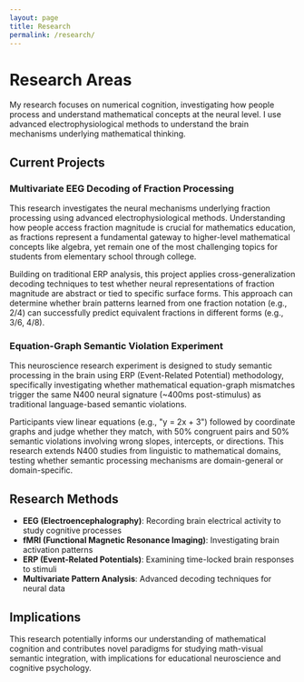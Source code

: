 ```yaml
---
layout: page
title: Research
permalink: /research/
---
```


# Research Areas

My research focuses on numerical cognition, investigating how people process and understand mathematical concepts at the neural level. I use advanced electrophysiological methods to understand the brain mechanisms underlying mathematical thinking.

## Current Projects

### Multivariate EEG Decoding of Fraction Processing

This research investigates the neural mechanisms underlying fraction processing using advanced electrophysiological methods. Understanding how people access fraction magnitude is crucial for mathematics education, as fractions represent a fundamental gateway to higher-level mathematical concepts like algebra, yet remain one of the most challenging topics for students from elementary school through college.

Building on traditional ERP analysis, this project applies cross-generalization decoding techniques to test whether neural representations of fraction magnitude are abstract or tied to specific surface forms. This approach can determine whether brain patterns learned from one fraction notation (e.g., 2/4) can successfully predict equivalent fractions in different forms (e.g., 3/6, 4/8).

### Equation-Graph Semantic Violation Experiment

This neuroscience research experiment is designed to study semantic processing in the brain using ERP (Event-Related Potential) methodology, specifically investigating whether mathematical equation-graph mismatches trigger the same N400 neural signature (~400ms post-stimulus) as traditional language-based semantic violations.

Participants view linear equations (e.g., "y = 2x + 3") followed by coordinate graphs and judge whether they match, with 50% congruent pairs and 50% semantic violations involving wrong slopes, intercepts, or directions. This research extends N400 studies from linguistic to mathematical domains, testing whether semantic processing mechanisms are domain-general or domain-specific.

## Research Methods

- **EEG (Electroencephalography)**: Recording brain electrical activity to study cognitive processes
- **fMRI (Functional Magnetic Resonance Imaging)**: Investigating brain activation patterns
- **ERP (Event-Related Potentials)**: Examining time-locked brain responses to stimuli
- **Multivariate Pattern Analysis**: Advanced decoding techniques for neural data

## Implications

This research potentially informs our understanding of mathematical cognition and contributes novel paradigms for studying math-visual semantic integration, with implications for educational neuroscience and cognitive psychology.
